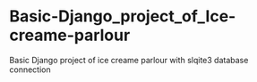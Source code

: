 # Basic-Django_project_of_Ice-creame-parlour
Basic Django project of ice creame parlour with slqite3 database connection
